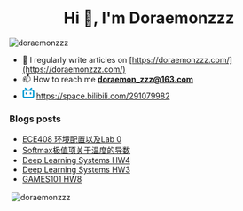 <!--

### Hi there 👋

**Doraemonzzz/Doraemonzzz** is a ✨ _special_ ✨ repository because its `README.md` (this file) appears on your GitHub profile.

Here are some ideas to get you started:

- 🔭 I’m currently working on ...
- 🌱 I’m currently learning ...
- 👯 I’m looking to collaborate on ...
- 🤔 I’m looking for help with ...
- 💬 Ask me about ...
- 📫 How to reach me: ...
- 😄 Pronouns: ...
- ⚡ Fun fact: ...
-->



<h1 align="center">Hi 👋, I'm Doraemonzzz</h1>
<p align="left"> <img src="https://komarev.com/ghpvc/?username=doraemonzzz&label=Profile%20views&color=0e75b6&style=flat" alt="doraemonzzz" /> </p>

- 📝 I regularly write articles on [https://doraemonzzz.com/](https://doraemonzzz.com/)
- 📫 How to reach me **doraemon_zzz@163.com**
- ![](./bilibili.png) https://space.bilibili.com/291079982

### Blogs posts
<!-- BLOG-POST-LIST:START -->
- [ECE408 环境配置以及Lab 0](http://www.doraemonzzz.com/2022/12/25/2022-12-25-ECE408-%E7%8E%AF%E5%A2%83%E9%85%8D%E7%BD%AE%E4%BB%A5%E5%8F%8ALab-0/)
- [Softmax极值项关于温度的导数](http://www.doraemonzzz.com/2022/12/25/2022-12-25-Softmax%E6%9E%81%E5%80%BC%E9%A1%B9%E5%85%B3%E4%BA%8E%E6%B8%A9%E5%BA%A6%E7%9A%84%E5%AF%BC%E6%95%B0/)
- [Deep Learning Systems HW4](http://www.doraemonzzz.com/2022/12/12/2022-12-12-Deep-Learning-Systems-HW4/)
- [Deep Learning Systems HW3](http://www.doraemonzzz.com/2022/12/11/2022-12-11-Deep-Learning-Systems-HW3/)
- [GAMES101 HW8](http://www.doraemonzzz.com/2022/12/08/2022-12-8-GAMES101-HW8/)
<!-- BLOG-POST-LIST:END -->

<p>&nbsp;<img align="center" src="https://github-readme-stats.vercel.app/api?username=doraemonzzz&show_icons=true&locale=en" alt="doraemonzzz" /></p>
